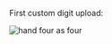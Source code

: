 First custom digit upload:

![hand four as four](https://grant-uploader.s3.amazonaws.com/2024-12-08-16-11-03-2000.jpg)